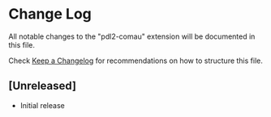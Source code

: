 # Change Log
All notable changes to the "pdl2-comau" extension will be documented in this file.

Check [Keep a Changelog](http://keepachangelog.com/) for recommendations on how to structure this file.

## [Unreleased]
- Initial release
